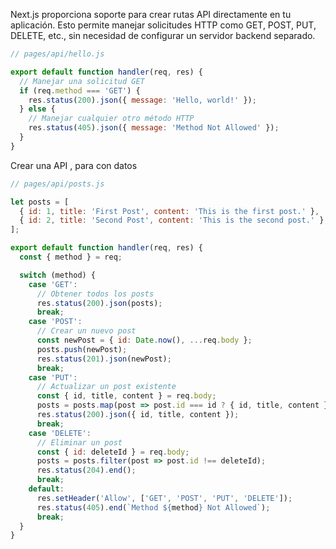 Next.js proporciona soporte para crear rutas API directamente en tu aplicación. Esto permite manejar solicitudes HTTP como GET, POST, PUT, DELETE, etc., sin necesidad de configurar un servidor backend separado.

```js
// pages/api/hello.js

export default function handler(req, res) {
  // Manejar una solicitud GET
  if (req.method === 'GET') {
    res.status(200).json({ message: 'Hello, world!' });
  } else {
    // Manejar cualquier otro método HTTP
    res.status(405).json({ message: 'Method Not Allowed' });
  }
}

```

Crear una API , para con datos

```js
// pages/api/posts.js

let posts = [
  { id: 1, title: 'First Post', content: 'This is the first post.' },
  { id: 2, title: 'Second Post', content: 'This is the second post.' },
];

export default function handler(req, res) {
  const { method } = req;

  switch (method) {
    case 'GET':
      // Obtener todos los posts
      res.status(200).json(posts);
      break;
    case 'POST':
      // Crear un nuevo post
      const newPost = { id: Date.now(), ...req.body };
      posts.push(newPost);
      res.status(201).json(newPost);
      break;
    case 'PUT':
      // Actualizar un post existente
      const { id, title, content } = req.body;
      posts = posts.map(post => post.id === id ? { id, title, content } : post);
      res.status(200).json({ id, title, content });
      break;
    case 'DELETE':
      // Eliminar un post
      const { id: deleteId } = req.body;
      posts = posts.filter(post => post.id !== deleteId);
      res.status(204).end();
      break;
    default:
      res.setHeader('Allow', ['GET', 'POST', 'PUT', 'DELETE']);
      res.status(405).end(`Method ${method} Not Allowed`);
      break;
  }
}

```